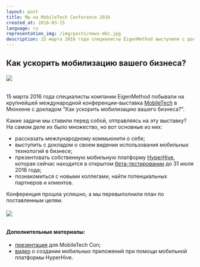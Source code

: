 ```yaml
---
layout: post
title: Мы на MobileTech Conference 2016
created_at: 2016-03-15
language: ru
representation_img: /img/posts/news-mbc.jpg
description: 15 марта 2016 года специалисты EigenMethod выступили с докладом на международной выставке MobileTech в Мюнхене
---
```


## Как ускорить мобилизацию вашего бизнеса?

###### ![](/img/posts/mbc.jpg)

15 марта 2016 года специалисты компании EigenMethod побывали на крупнейшей международной конференции-выставка [MobileTech][con] в Мюнхене с докладом "Как ускорить мобилизацию вашего бизнеса?".   

Какие задачи мы ставили перед собой, отправляясь на эту выставку? На самом деле их было множество, но вот основные из них:  

* рассказать межлународному коммьюнити о себе;  
* выступить с докладом о своем видении использования мобильных технологий в бизнесе;  
* презентовать собственную мобильную платформу [HyperHive][hh], которая сейчас находится в открытом [бета-тестировании][eap] до 31 июля 2016 года;  
* познакомиться с новыми коллегами, найти потенциальных партнеров и клиентов.  

Конференция прошла успешно, а мы перевыполнили план по поставленным целям.  

###### ![](/img/posts/mbc2.png)  

#### **Дополнительные материалы:**   

* [презентация][pres] для MobileTech Con;  
* [видео][tube] о создании мобильных приложений при помощи мобильной платформы HyperHive.  

[//]: #
   [eap]:<http://eigenmethod.ru/2016/04/18/hh-reliz.ru.html>
   [hh]: <http://eigenmethod.ru/products/hh/>
   [tube]: <https://www.youtube.com/watch?v=7bhegv1JR_Y>
   [con]: <https://mobiletechcon.de/>
   [pres]: <http://eigenmethod.ru/pres/mbs.pdf>